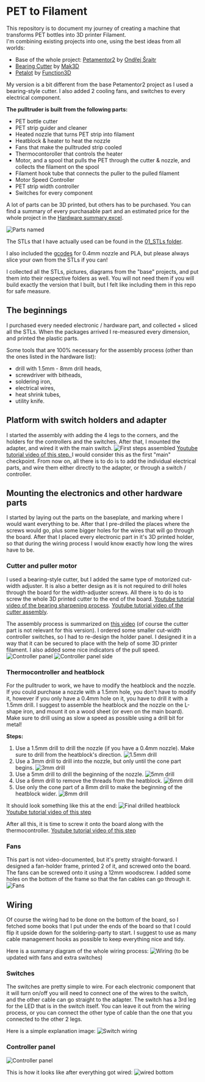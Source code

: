 # PET to Filament
This repository is to document my journey of creating a machine that transforms PET bottles into 3D printer Filament.  
I'm combining existing projects into one, using the best ideas from all worlds:
- Base of the whole project: [Petamentor2](https://petamentor2.com/ "Petamentor2 project's website") by [Ondřej Šraitr](https://www.facebook.com/groups/594548605536945)
- [Bearing Cutter](https://www.youtube.com/watch?v=Mc2vt349XlI&ab_channel=MatthieuSAMSON) by [Mak3D](https://www.youtube.com/@-Mak3D) 
- [Petalot](https://github.com/function3d/petalot "Petalot project's Github page") by [Function3D](https://linktr.ee/function.3d) 

My version is a bit different from the base Petamentor2 project as I used a bearing-style cutter. I also added 2 cooling fans, and switches to every electrical component.


**The pulltruder is built from the following parts:**
- PET bottle cutter
- PET strip guider and cleaner
- Heated nozzle that turns PET strip into filament
- Heatblock & heater to heat the nozzle
- Fans that make the pulltruded strip cooled
- Thermocontoroller that controls the heater
- Motor, and a spool that pulls the PET through the cutter & nozzle, and collects the filament on the spool
- Filament hook tube that connects the puller to the pulled filament
- Motor Speed Controller
- PET strip width controller
- Switches for every component

A lot of parts can be 3D printed, but others has to be purchased.
You can find a summary of every purchasable part and an estimated price for the whole project in the [Hardware summary excel](/Hardware%20summary.xlsx). 

![Parts named](/03_images/final%20state.jpg) 

The STLs that I have actually used can be found in the [01_STLs folder](/01_STLs/). 

I also included the [gcodes](/02_Gcodes/) for 0.4mm nozzle and PLA, but please always slice your own from the STLs if you can! 

I collected all the STLs, pictures, diagrams from the "base" projects, and put them into their respective folders as well. You will not need them if you will build exactly the version that I built, but I felt like including them in this repo for safe measure.

## The beginnings
I purchased every needed electronic / hardware part, and collected + sliced all the STLs. 
When the packages arrived I re-measured every dimension, and printed the plastic parts.

Some tools that are 100% necessary for the assembly process (other than the ones listed in the hardware list):
- drill with 1.5mm - 8mm drill heads,
- screwdriver with bitheads,
- soldering iron,
- electrical wires,
- heat shrink tubes,
- utility knife.

## Platform with switch holders and adapter
I started the assembly with adding the 4 legs to the corners, and the holders for the controllers and the switches.
After that, I mounted the adapter, and wired it with the main switch.
![First steps assembled](/03_images/01.png) 
[Youtube tutorial video of this step. ](https://www.youtube.com/watch?v=9QzTbSUWdYM&ab_channel=Ond%C5%99ej%C5%A0raitr) 
I would consider this as the first "main" checkpoint. From now on, all there is to do is to add the individual electrical parts, and wire them either directly to the adapter, or through a switch / controller. 

## Mounting the electronics and other hardware parts
I started by laying out the parts on the baseplate, and marking where I would want everything to be. After that I pre-drilled the places where the screws would go, plus some bigger holes for the wires that will go through the board.
After that I placed every electronic part in it's 3D printed holder, so that during the wiring process I would know exactly how long the wires have to be.
 
### Cutter and puller motor
I used a bearing-style cutter, but I added the same type of motorized cut-width adjuster. 
It is also a better design as it is not required to drill holes through the board for the width-adjuster screws. All there is to do is to screw the whole 3D printed cutter to the end of the board. 
[Youtube tutorial video of the bearing sharpening process](https://www.youtube.com/watch?v=eTBnhKWMYQk&ab_channel=Function.3d). 
[Youtube tutorial video of the cutter assembly](https://www.youtube.com/watch?v=Mc2vt349XlI&ab_channel=MatthieuSAMSON). 

The assembly process is summarized on [this video](https://youtu.be/2e_wMAU6v-k?t=132) (of course the cutter part is not relevant for this version). 
I ordered some smaller cut-width controller switches, so I had to re-design the holder panel. I designed it in a way that it can be secured to place with the help of some 3D printer filament. I also added some nice indicators of the pull speed.
![Controller panel](/03_images/controller%20panel.jpg) ![Controller panel side](/03_images/controller%20panel%20side.jpg) 

### Thermocontroller and heatblock 
For the pulltruder to work, we have to modify the heatblock and the nozzle.
If you could purchase a nozzle with a 1.5mm hole, you don't have to modify it, however if you only have a 0.4mm hole on it, you have to drill it with a 1.5mm drill.
I suggest to assemble the heatblock and the nozzle on the L-shape iron, and mount it on a wood sheet (or even on the main board).
Make sure to drill using as slow a speed as possible using a drill bit for metal!

**Steps:**
1. Use a 1.5mm drill to drill the nozzle (if you have a 0.4mm nozzle). Make sure to drill from the heatblock's direction. 
![1.5mm drill](/03_images/1.5mm%20drill.jpg) 
2. Use a 3mm drill to drill into the nozzle, but only until the cone part begins. 
![3mm drill](/03_images/3mm%20drill.jpg) 
3. Use a 5mm drill to drill the beginning of the nozzle. 
![5mm drill](/03_images/5mm%20drill.jpg) 
4. Use a 6mm drill to remove the threads from the heatblock. 
![6mm drill](/03_images/6mm%20drill.jpg) 
5. Use only the cone part of a 8mm drill to make the beginning of the heatblock wider. 
![8mm drill](/03_images/8mm%20drill.jpg) 

It should look something like this at the end: 
![Final drilled heatblock](/03_images/final%20drilled%20heatblock.jpg) 
[Youtube tutorial video of this step](https://www.youtube.com/watch?v=WH65QqU2NoA&ab_channel=Ond%C5%99ej%C5%A0raitr) 

After all this, it is time to screw it onto the board along with the thermocontroller. 
[Youtube tutorial video of this step](https://www.youtube.com/watch?v=RYWRElXa6Fs&ab_channel=Ond%C5%99ej%C5%A0raitr) 

### Fans 
This part is not video-documented, but it's pretty straight-forward. 
I designed a fan-holder frame, printed 2 of it, and screwed onto the board. The fans can be screwed onto it using a 12mm woodscrew. 
I added some holes on the bottom of the frame so that the fan cables can go through it. 
![Fans](/03_images/fans.jpg) 

## Wiring
Of course the wiring had to be done on the bottom of the board, so I fetched some books that I put under the ends of the board so that I could flip it upside down for the soldering-party to start. 
I suggest to use as many cable management hooks as possible to keep everything nice and tidy.

Here is a summary diagram of the whole wiring process: 
![Wiring](/03_images/Wiring-diagram.png) 
(to be updated with fans and extra switches)

### Switches
The switches are pretty simple to wire. For each electronic component that it will turn on/off you will need to connect one of the wires to the switch, and the other cable can go straight to the adapter. 
The switch has a 3rd leg for the LED that is in the switch itself. You can leave it out from the wiring process, or you can connect the other type of cable than the one that you connected to the other 2 legs. 

Here is a simple explanation image: 
![Switch wiring](/03_images/Switch%20wiring.png) 

### Controller panel
![Controller panel](/03_images/controller%20panel%20wiring.jpg) 

This is how it looks like after everything got wired: 
![wired bottom](/03_images/final%20state%20bottom%20view.jpg)  